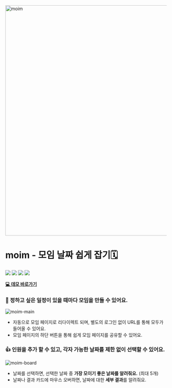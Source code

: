 <img width="720" alt="moim" src="https://github.com/jungmiin/moim/assets/58061756/fd48e900-16c7-46cb-8453-9a39476747be">

# moim - 모임 날짜 쉽게 잡기🗓️

<img src="https://img.shields.io/badge/typescript-3178C6?style=for-the-badge&logo=typescript&logoColor=white"/> <img src="https://img.shields.io/badge/next.js-000000?style=for-the-badge&logo=nextdotjs&logoColor=white"/> <img src="https://img.shields.io/badge/emotion-DB7093?style=for-the-badge&logo=styledcomponents&logoColor=white"/> <img src="https://img.shields.io/badge/mongodb-47A248?style=for-the-badge&logo=mongodb&logoColor=white">

[**💻 데모 바로가기**](https://moim-sandy.vercel.app/)

### 👫 정하고 싶은 일정이 있을 때마다 모임을 만들 수 있어요.

![moim-main](https://github.com/jungmiin/moim/assets/58061756/fab13c11-2b14-45c9-9f7b-2f1a14f0a8bf)

- 자동으로 모임 페이지로 리다이렉트 되며, 별도의 로그인 없이 URL를 통해 모두가 들어올 수 있어요.
- 모임 페이지의 하단 버튼을 통해 쉽게 모임 페이지를 공유할 수 있어요.

### 👍 인원을 추가 할 수 있고, 각자 가능한 날짜를 제한 없이 선택할 수 있어요.

![moim-board](https://github.com/jungmiin/moim/assets/58061756/b1cee36e-2566-4a7f-b529-eb39166a444b)

- 날짜를 선택하면, 선택한 날짜 중 **가장 모이기 좋은 날짜를 알려줘요.** (최대 5개)
- 날짜나 결과 카드에 마우스 오버하면, 날짜에 대한 **세부 결과**를 알려줘요.
